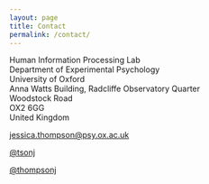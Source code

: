 ```yaml
---
layout: page
title: Contact
permalink: /contact/
---
```

Human Information Processing Lab  
Department of Experimental Psychology  
University of Oxford  
Anna Watts Building, Radcliffe Observatory Quarter  
Woodstock Road  
OX2 6GG  
United Kingdom

<i class="fa fa-envelope-o"></i> <a href="mailto:jessica.thompson@psy.ox.ac.uk">jessica.thompson@psy.ox.ac.uk</a>  

<p><a href="https://twitter.com/tsonj" class="btn btn-info" role="button"><i class="fa fa-twitter"></i> @tsonj</a></p>

<p><a href="https://github.com/thompsonj" class="btn btn-primary" role="button"><i class="fa fa-github"></i> @thompsonj</a></p>
